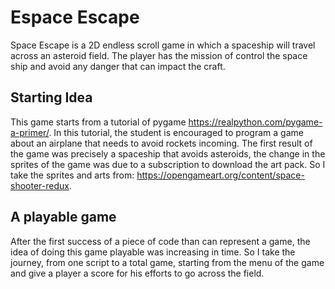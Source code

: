 # Espace Escape

Space Escape is a 2D endless scroll game in which a spaceship will travel across an asteroid field. The player has the mission of control the space ship and avoid any danger that can impact the craft.

## Starting Idea

This game starts from a tutorial of pygame https://realpython.com/pygame-a-primer/. In this tutorial, the student is encouraged to program a game about an airplane that needs to avoid rockets incoming. The first result of the game was precisely a spaceship that avoids asteroids, the change in the sprites of the game was due to a subscription to download the art pack.
So I take the sprites and arts from: https://opengameart.org/content/space-shooter-redux.

## A playable game

After the first success of a piece of code than can represent a game, the idea of doing this game playable was increasing in time. So I take the journey, from one script to a total game, starting from the menu of the game and give a player a score for his efforts to go across the field.
